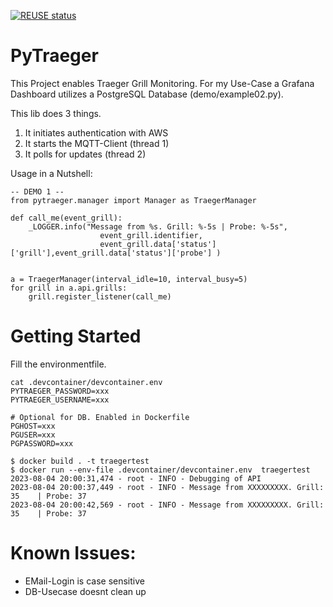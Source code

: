 <!--
SPDX-FileCopyrightText: 2023 Julian Schauder <pytraeger@schauder.info>

SPDX-License-Identifier: MIT
-->
[![REUSE status](https://api.reuse.software/badge/github.com/fsfe/reuse-action)](https://api.reuse.software/info/github.com/fsfe/reuse-action)
# PyTraeger
This Project enables Traeger Grill Monitoring.
For my Use-Case a Grafana Dashboard utilizes a PostgreSQL Database (demo/example02.py).

This lib does 3 things.
1) It initiates authentication with AWS
2) It starts the MQTT-Client (thread 1)
3) It polls for updates (thread 2)


Usage in a Nutshell:
```
-- DEMO 1 --
from pytraeger.manager import Manager as TraegerManager

def call_me(event_grill):
    _LOGGER.info("Message from %s. Grill: %-5s | Probe: %-5s",
                    event_grill.identifier,
                    event_grill.data['status']['grill'],event_grill.data['status']['probe'] )


a = TraegerManager(interval_idle=10, interval_busy=5)
for grill in a.api.grills:
    grill.register_listener(call_me)
```

# Getting Started

Fill the environmentfile.
```
cat .devcontainer/devcontainer.env 
PYTRAEGER_PASSWORD=xxx
PYTRAEGER_USERNAME=xxx

# Optional for DB. Enabled in Dockerfile
PGHOST=xxx
PGUSER=xxx
PGPASSWORD=xxx
```
```
$ docker build . -t traegertest
$ docker run --env-file .devcontainer/devcontainer.env  traegertest
2023-08-04 20:00:31,474 - root - INFO - Debugging of API
2023-08-04 20:00:37,449 - root - INFO - Message from XXXXXXXXX. Grill: 35    | Probe: 37
2023-08-04 20:00:42,569 - root - INFO - Message from XXXXXXXXX. Grill: 35    | Probe: 37
```

# Known Issues:

* EMail-Login is case sensitive
* DB-Usecase doesnt clean up

